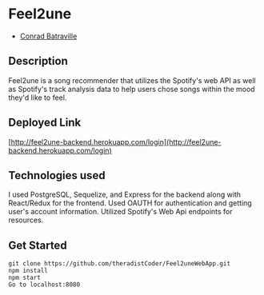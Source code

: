 # Feel2une
* [Conrad Batraville](https://github.com/conradbatraville)


## Description
Feel2une is a song recommender that utilizes the Spotify's web
API as well as Spotify's track analysis data to help users chose songs within the
mood they'd like to feel.

## Deployed Link
[http://feel2une-backend.herokuapp.com/login](http://feel2une-backend.herokuapp.com/login)

## Technologies used
I used PostgreSQL, Sequelize, and Express for the backend along with React/Redux for the frontend. Used OAUTH for authentication and getting user's account information. Utilized Spotify's Web Api endpoints for resources.

## Get Started
```
git clone https://github.com/theradistCoder/Feel2uneWebApp.git
npm install
npm start
Go to localhost:8080
